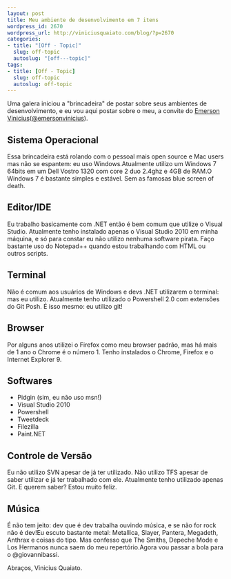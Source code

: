 ```yaml
--- 
layout: post
title: Meu ambiente de desenvolvimento em 7 itens
wordpress_id: 2670
wordpress_url: http://viniciusquaiato.com/blog/?p=2670
categories: 
- title: "[Off - Topic]"
  slug: off-topic
  autoslug: "[off---topic]"
tags: 
- title: [Off - Topic]
  slug: off-topic
  autoslug: off-topic
---
```

Uma galera iniciou a "brincadeira" de postar sobre seus ambientes de desenvolvimento, e eu vou aqui postar sobre o meu, a convite do [Emerson Vinicius](http://blog.evinicius.com/1-meu-ambiente-de-desenvolvimento-em-7-itens)([@emersonvinicius](http://twitter.com/emersonvinicius)).

## Sistema Operacional
Essa brincadeira está rolando com o pessoal mais open source e Mac users mas não se espantem: eu uso Windows.Atualmente utilizo um Windows 7 64bits em um Dell Vostro 1320 com core 2 duo 2.4ghz e 4GB de RAM.O Windows 7 é bastante simples e estável. Sem as famosas blue screen of death.

## Editor/IDE
Eu trabalho basicamente com .NET então é bem comum que utilize o Visual Studio. Atualmente tenho instalado apenas o Visual Studio 2010 em minha máquina, e só para constar eu não utilizo nenhuma software pirata. Faço bastante uso do Notepad++ quando estou trabalhando com HTML ou outros scripts.

## Terminal
Não é comum aos usuários de Windows e devs .NET utilizarem o terminal: mas eu utilizo. Atualmente tenho utilizado o Powershell 2.0 com extensões do Git Posh. É isso mesmo: eu utilizo git!

## Browser
Por alguns anos utilizei o Firefox como meu browser padrão, mas há mais de 1 ano o Chrome é o número 1. Tenho instalados o Chrome, Firefox e o Internet Explorer 9.

## Softwares
- Pidgin (sim, eu não uso msn!)
- Visual Studio 2010
- Powershell
- Tweetdeck
- Filezilla
- Paint.NET


## Controle de Versão
Eu não utilizo SVN apesar de já ter utilizado. Não utilizo TFS apesar de saber utilizar e já ter trabalhado com ele. Atualmente tenho utilizado apenas Git. E querem saber? Estou muito feliz.

## Música
É não tem jeito: dev que é dev trabalha ouvindo música, e se não for rock não é dev!Eu escuto bastante metal: Metallica, Slayer, Pantera, Megadeth, Anthrax e coisas do tipo. Mas confesso que The Smiths, Depeche Mode e Los Hermanos nunca saem do meu repertório.Agora vou passar a bola para o @giovannibassi.

Abraços,
Vinicius Quaiato.
